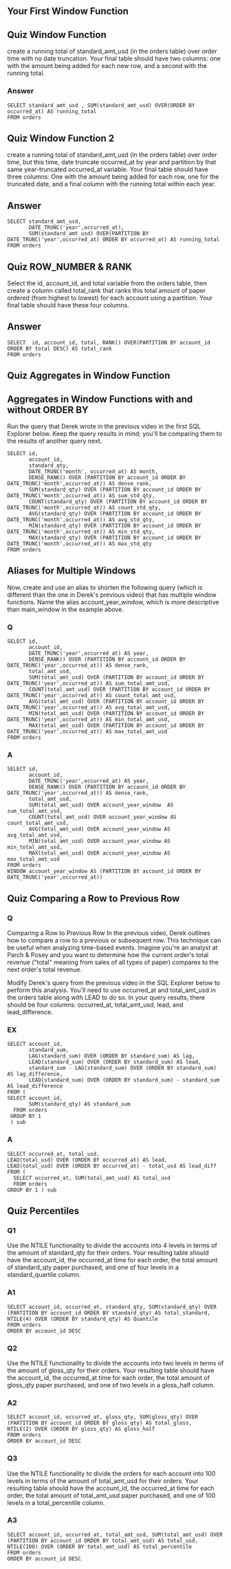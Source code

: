 ## Your First Window Function

## Quiz Window Function

create a running total of standard_amt_usd (in the orders table) over order time with no date truncation. 
Your final table should have two columns: one with the amount being added for each new row, and a second with the running total.

### Answer

    SELECT standard_amt_usd , SUM(standard_amt_usd) OVER(ORDER BY occurred_at) AS running_total
    FROM orders

## Quiz Window Function 2

create a running total of standard_amt_usd (in the orders table) over order time, but this time, date truncate occurred_at by year and partition by that same year-truncated occurred_at variable. Your final table should have three columns: One with the amount being added for each row, one for the truncated date, and a final column with the running total within each year.

## Answer
    SELECT standard_amt_usd, 
           DATE_TRUNC('year',occurred_at), 
           SUM(standard_amt_usd) OVER(PARTITION BY DATE_TRUNC('year',occurred_at) ORDER BY occurred_at) AS running_total
    FROM orders
    

## Quiz ROW_NUMBER & RANK

Select the id, account_id, and total variable from the orders table, then create a column called total_rank that ranks this total amount of paper ordered (from highest to lowest) for each account using a partition. Your final table should have these four columns.

## Answer
    SELECT  id, account_id, total, RANK() OVER(PARTITION BY account_id  ORDER BY total DESC) AS total_rank
    FROM orders

## Quiz Aggregates in Window Function

## Aggregates in Window Functions with and without ORDER BY
Run the query that Derek wrote in the previous video in the first SQL Explorer below. Keep the query results in mind; you'll be comparing them to the results of another query next.

    SELECT id,
           account_id,
           standard_qty,
           DATE_TRUNC('month', occurred_at) AS month,
           DENSE_RANK() OVER (PARTITION BY account_id ORDER BY DATE_TRUNC('month',occurred_at)) AS dense_rank,
           SUM(standard_qty) OVER (PARTITION BY account_id ORDER BY DATE_TRUNC('month',occurred_at)) AS sum_std_qty,
           COUNT(standard_qty) OVER (PARTITION BY account_id ORDER BY DATE_TRUNC('month',occurred_at)) AS count_std_qty,
           AVG(standard_qty) OVER (PARTITION BY account_id ORDER BY DATE_TRUNC('month',occurred_at)) AS avg_std_qty,
           MIN(standard_qty) OVER (PARTITION BY account_id ORDER BY DATE_TRUNC('month',occurred_at)) AS min_std_qty,
           MAX(standard_qty) OVER (PARTITION BY account_id ORDER BY DATE_TRUNC('month',occurred_at)) AS max_std_qty
    FROM orders
    
    
## Aliases for Multiple Windows

Now, create and use an alias to shorten the following query (which is different than the one in Derek's previous video) that has multiple window functions. Name the alias account_year_window, which is more descriptive than main_window in the example above.

### Q
    SELECT id,
           account_id,
           DATE_TRUNC('year',occurred_at) AS year,
           DENSE_RANK() OVER (PARTITION BY account_id ORDER BY DATE_TRUNC('year',occurred_at)) AS dense_rank,
           total_amt_usd,
           SUM(total_amt_usd) OVER (PARTITION BY account_id ORDER BY DATE_TRUNC('year',occurred_at)) AS sum_total_amt_usd,
           COUNT(total_amt_usd) OVER (PARTITION BY account_id ORDER BY DATE_TRUNC('year',occurred_at)) AS count_total_amt_usd,
           AVG(total_amt_usd) OVER (PARTITION BY account_id ORDER BY DATE_TRUNC('year',occurred_at)) AS avg_total_amt_usd,
           MIN(total_amt_usd) OVER (PARTITION BY account_id ORDER BY DATE_TRUNC('year',occurred_at)) AS min_total_amt_usd,
           MAX(total_amt_usd) OVER (PARTITION BY account_id ORDER BY DATE_TRUNC('year',occurred_at)) AS max_total_amt_usd
    FROM orders

### A
    SELECT id,
           account_id,
           DATE_TRUNC('year',occurred_at) AS year,
           DENSE_RANK() OVER (PARTITION BY account_id ORDER BY DATE_TRUNC('year',occurred_at)) AS dense_rank,
           total_amt_usd,
           SUM(total_amt_usd) OVER account_year_window  AS sum_total_amt_usd,
           COUNT(total_amt_usd) OVER account_year_window AS count_total_amt_usd,
           AVG(total_amt_usd) OVER account_year_window AS avg_total_amt_usd,
           MIN(total_amt_usd) OVER account_year_window AS min_total_amt_usd,
           MAX(total_amt_usd) OVER account_year_window AS max_total_amt_usd
    FROM orders
    WINDOW account_year_window AS (PARTITION BY account_id ORDER BY DATE_TRUNC('year',occurred_at))
    
    
## Quiz Comparing a Row to Previous Row

### Q
Comparing a Row to Previous Row
In the previous video, Derek outlines how to compare a row to a previous or subsequent row. This technique can be useful when analyzing time-based events. Imagine you're an analyst at Parch & Posey and you want to determine how the current order's total revenue ("total" meaning from sales of all types of paper) compares to the next order's total revenue.

Modify Derek's query from the previous video in the SQL Explorer below to perform this analysis. You'll need to use occurred_at and total_amt_usd in the orders table along with LEAD to do so. In your query results, there should be four columns: occurred_at, total_amt_usd, lead, and lead_difference.

### EX
    SELECT account_id,
           standard_sum,
           LAG(standard_sum) OVER (ORDER BY standard_sum) AS lag,
           LEAD(standard_sum) OVER (ORDER BY standard_sum) AS lead,
           standard_sum - LAG(standard_sum) OVER (ORDER BY standard_sum) AS lag_difference,
           LEAD(standard_sum) OVER (ORDER BY standard_sum) - standard_sum AS lead_difference
    FROM (
    SELECT account_id,
           SUM(standard_qty) AS standard_sum
      FROM orders 
     GROUP BY 1
     ) sub
     
### A
    SELECT occurred_at, total_usd, 
    LEAD(total_usd) OVER (ORDER BY occurred_at) AS lead, 
    LEAD(total_usd) OVER (ORDER BY occurred_at) - total_usd AS lead_diff
    FROM (
      SELECT occurred_at, SUM(total_amt_usd) AS total_usd
      FROM orders 
    GROUP BY 1 ) sub
 
 
## Quiz Percentiles

### Q1
Use the NTILE functionality to divide the accounts into 4 levels in terms of the amount of standard_qty for their orders. Your resulting table should have the account_id, the occurred_at time for each order, the total amount of standard_qty paper purchased, and one of four levels in a standard_quartile column.

### A1
    SELECT account_id, occurred_at, standard_qty, SUM(standard_qty) OVER (PARTITION BY account_id ORDER BY standard_qty) AS total_standard,
    NTILE(4) OVER (ORDER BY standard_qty) AS Quantile
    FROM orders
    ORDER BY account_id DESC

### Q2
Use the NTILE functionality to divide the accounts into two levels in terms of the amount of gloss_qty for their orders. Your resulting table should have the account_id, the occurred_at time for each order, the total amount of gloss_qty paper purchased, and one of two levels in a gloss_half column.

### A2
    SELECT account_id, occurred_at, gloss_qty, SUM(gloss_qty) OVER (PARTITION BY account_id ORDER BY gloss_qty) AS total_gloss,
    NTILE(2) OVER (ORDER BY gloss_qty) AS gloss_half
    FROM orders
    ORDER BY account_id DESC

### Q3
Use the NTILE functionality to divide the orders for each account into 100 levels in terms of the amount of total_amt_usd for their orders. Your resulting table should have the account_id, the occurred_at time for each order, the total amount of total_amt_usd paper purchased, and one of 100 levels in a total_percentile column.

### A3
    SELECT account_id, occurred_at, total_amt_usd, SUM(total_amt_usd) OVER (PARTITION BY account_id ORDER BY total_amt_usd) AS total_usd,
    NTILE(100) OVER (ORDER BY total_amt_usd) AS total_percentile
    FROM orders
    ORDER BY account_id DESC




